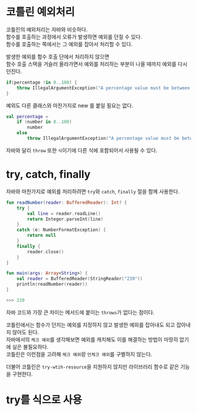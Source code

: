 코틀린 예외처리
==============
코틀린의 예외처리는 자바와 비슷하다.     
함수를 호출하는 과정에서 오류가 발생하면 예외를 던질 수 있다.          
함수를 호출하는 쪽에서는 그 예외를 잡아서 처리할 수 있다.
   
발생한 예외를 함수 호출 단에서 처리하지 않으면    
함수 호출 스택을 거슬러 올라가면서 예외를 처리하는 부분이 나올 때까지 예외를 다시 던진다.           

```kt
if(percentage !in 0..100) {
    throw IllegalArgumentException("A percentage value must be between 0 and 100: $percentage")
}
```
예외도 다른 클래스와 마찬가지로 new 를 붙일 필요는 없다.      

```kt
val percentage = 
    if (number in 0..100)
        number
    else 
        throw IllegalArgumentException("A percentage value must be between 0 and 100: $number")
```
자바와 달리 `throw` 또한 `식`이기에 다른 식에 포함되어서 사용될 수 있다.     

# try, catch, finally    
자바와 마찬가지로 예외를 처리하려면 `try`와 `catch`, `finally` 절을 함께 사용한다.    

```kt
fun readNumber(reader: BufferedReader): Int? {
    try {
        val line = reader.readLine()
        return Integer.parseInt(line)
    }
    catch (e: NumberFormatException) {
        return null
    }
    finally {
        reader.close()
    }
}

fun main(args: Array<String>) {
    val reader = BufferedReader(StringReader("239"))
    println(readNumber(reader))
}

>>> 239
```
자바 코드와 가장 큰 차이는 메서드에 붙이는 `throws`가 없다는 점이다.         
  
코틀린에서는 함수가 던지는 예외를 지정하지 않고 발생한 예외를 잡아내도 되고 잡아내지 않아도 된다.           
자바에서의 `체크 예외`를 생각해보면 예외를 캐치해도 이를 해결하는 방법이 마땅히 없기에 실은 불필요하다.      
코틀린은 이런점을 고려해 `체크 예외`랑 `언체크 예외`를 구별하지 않는다.                    

더불어 코틀린은 `try-wtih-resource`을 지원하지 않지만 라이브러리 함수로 같은 기능을 구현한다.    

# try를 식으로 사용 








